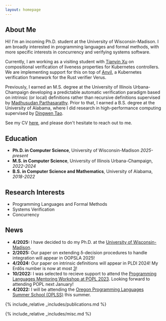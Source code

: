 ```yaml
---
layout: homepage
---
```


## About Me

Hi! I'm an incoming Ph.D. student at the University of Wisconsin-Madison. I am broadly interested in programming languages and formal methods, with more specific interests in concurrency and verifying systems software.

Currently, I am working as a visiting student with [Tianyin Xu](https://tianyin.github.io/) on compositional verification of liveness properties for Kubernetes controllers. We are implementing support for this on top of [Anvil](https://github.com/anvil-verifier/anvil), a Kubernetes verification framework for the Rust verifier Verus.

Previously, I earned an M.S. degree at the University of Illinois Urbana-Champaign developing a predictable automatic verification paradigm based on intrinsic (or local) definitions rather than recursive definitions supervised by [Madhusudan Parthasarathy](http://madhu.cs.illinois.edu/). Prior to that, I earned a B.S. degree at the University of Alabama, where I did research in high-performance computing supervised by [Dingwen Tao](https://people.ucas.ac.cn/~tdw?language=en).

See my CV [here](assets/files/curriculum_vitae.pdf), and please don't hesitate to reach out to me.


## Education
<ul class="ul-edu fa-ul mb-0">
<li><i class="fa-li fas fa-graduation-cap"></i>
<b>Ph.D. in Computer Science</b>, University of Wisconsin-Madison <i>2025-present</i>
</li>
<li><i class="fa-li fas fa-graduation-cap"></i>
<b>M.S. in Computer Science</b>, University of Illinois Urbana-Champaign, <i>2022-2024</i>
</li>
<li><i class="fa-li fas fa-graduation-cap"></i>
<b>B.S. in Computer Science and Mathematics</b>, University of Alabama, <i>2018-2022</i>
</li>
</ul>

## Research Interests

- Programming Languages and Formal Methods
- Systems Verification
- Concurrency

## News

- **4/2025:** I have decided to do my Ph.D. at the [University of Wisconsin-Madison](https://www.cs.wisc.edu/).
- **2/2025:** Our paper on extending δ-decision procedures to handle integration will appear in OOPSLA 2025!
- **4/2024:** Our paper on intrinsic definitions will appear in PLDI 2024! My Erdős number is now at most [3](#miscellaneous)!
- **10/2022:** I was selected to recieve support to attend the [Programming Languages Mentoring Workshop at POPL 2023](https://popl23.sigplan.org/home/PLMW-POPL-2023#About). Looking forward to attending POPL next January!
- **4/2022:** I will be attending the [Oregon Programming Languages Summer School (OPLSS)](https://www.cs.uoregon.edu/research/summerschool) this summer.  



{% include_relative _includes/publications.md %}

{% include_relative _includes/misc.md %}
